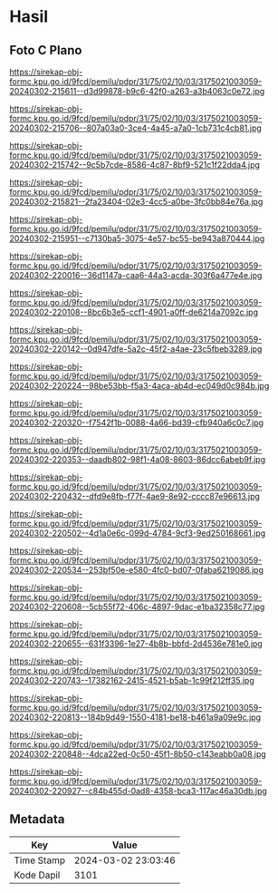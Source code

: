 # Hasil

## Foto C Plano

https://sirekap-obj-formc.kpu.go.id/9fcd/pemilu/pdpr/31/75/02/10/03/3175021003059-20240302-215611--d3d99878-b9c6-42f0-a263-a3b4063c0e72.jpg

https://sirekap-obj-formc.kpu.go.id/9fcd/pemilu/pdpr/31/75/02/10/03/3175021003059-20240302-215706--807a03a0-3ce4-4a45-a7a0-1cb731c4cb81.jpg

https://sirekap-obj-formc.kpu.go.id/9fcd/pemilu/pdpr/31/75/02/10/03/3175021003059-20240302-215742--9c5b7cde-8586-4c87-8bf9-521c1f22dda4.jpg

https://sirekap-obj-formc.kpu.go.id/9fcd/pemilu/pdpr/31/75/02/10/03/3175021003059-20240302-215821--2fa23404-02e3-4cc5-a0be-3fc0bb84e76a.jpg

https://sirekap-obj-formc.kpu.go.id/9fcd/pemilu/pdpr/31/75/02/10/03/3175021003059-20240302-215951--c7130ba5-3075-4e57-bc55-be943a870444.jpg

https://sirekap-obj-formc.kpu.go.id/9fcd/pemilu/pdpr/31/75/02/10/03/3175021003059-20240302-220016--36d1147a-caa6-44a3-acda-303f6a477e4e.jpg

https://sirekap-obj-formc.kpu.go.id/9fcd/pemilu/pdpr/31/75/02/10/03/3175021003059-20240302-220108--8bc6b3e5-ccf1-4901-a0ff-de6214a7092c.jpg

https://sirekap-obj-formc.kpu.go.id/9fcd/pemilu/pdpr/31/75/02/10/03/3175021003059-20240302-220142--0d947dfe-5a2c-45f2-a4ae-23c5fbeb3289.jpg

https://sirekap-obj-formc.kpu.go.id/9fcd/pemilu/pdpr/31/75/02/10/03/3175021003059-20240302-220224--98be53bb-f5a3-4aca-ab4d-ec049d0c984b.jpg

https://sirekap-obj-formc.kpu.go.id/9fcd/pemilu/pdpr/31/75/02/10/03/3175021003059-20240302-220320--f7542f1b-0088-4a66-bd39-cfb940a6c0c7.jpg

https://sirekap-obj-formc.kpu.go.id/9fcd/pemilu/pdpr/31/75/02/10/03/3175021003059-20240302-220353--daadb802-98f1-4a08-8603-86dcc6abeb9f.jpg

https://sirekap-obj-formc.kpu.go.id/9fcd/pemilu/pdpr/31/75/02/10/03/3175021003059-20240302-220432--dfd9e8fb-f77f-4ae9-8e92-cccc87e96613.jpg

https://sirekap-obj-formc.kpu.go.id/9fcd/pemilu/pdpr/31/75/02/10/03/3175021003059-20240302-220502--4d1a0e6c-099d-4784-9cf3-9ed250168661.jpg

https://sirekap-obj-formc.kpu.go.id/9fcd/pemilu/pdpr/31/75/02/10/03/3175021003059-20240302-220534--253bf50e-e580-4fc0-bd07-0faba6219086.jpg

https://sirekap-obj-formc.kpu.go.id/9fcd/pemilu/pdpr/31/75/02/10/03/3175021003059-20240302-220608--5cb55f72-406c-4897-9dac-e1ba32358c77.jpg

https://sirekap-obj-formc.kpu.go.id/9fcd/pemilu/pdpr/31/75/02/10/03/3175021003059-20240302-220655--631f3396-1e27-4b8b-bbfd-2d4536e781e0.jpg

https://sirekap-obj-formc.kpu.go.id/9fcd/pemilu/pdpr/31/75/02/10/03/3175021003059-20240302-220743--17382162-2415-4521-b5ab-1c99f212ff35.jpg

https://sirekap-obj-formc.kpu.go.id/9fcd/pemilu/pdpr/31/75/02/10/03/3175021003059-20240302-220813--184b9d49-1550-4181-be18-b461a9a09e9c.jpg

https://sirekap-obj-formc.kpu.go.id/9fcd/pemilu/pdpr/31/75/02/10/03/3175021003059-20240302-220848--4dca22ed-0c50-45f1-8b50-c143eabb0a08.jpg

https://sirekap-obj-formc.kpu.go.id/9fcd/pemilu/pdpr/31/75/02/10/03/3175021003059-20240302-220927--c84b455d-0ad8-4358-bca3-117ac46a30db.jpg


## Metadata

| Key        | Value               |
| ---------- | ------------------- |
| Time Stamp | 2024-03-02 23:03:46 |
| Kode Dapil | 3101                |



